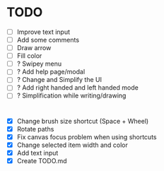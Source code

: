 # TODO

- [ ] Improve text input
- [ ] Add some comments
- [ ] Draw arrow
- [ ] Fill color
- [ ] ? Swipey menu
- [ ] ? Add help page/modal
- [ ] ? Change and Simplify the UI
- [ ] ? Add right handed and left handed mode
- [ ] ? Simplification while writing/drawing

# 

- [x] Change brush size shortcut (Space + Wheel)
- [x] Rotate paths
- [x] Fix canvas focus problem when using shortcuts
- [x] Change selected item width and color
- [x] Add text input
- [x] Create TODO.md

